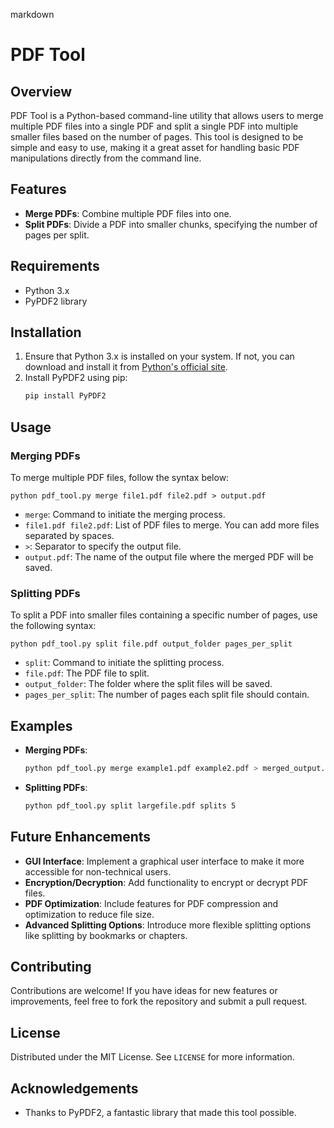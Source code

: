 markdown
# PDF Tool

## Overview
PDF Tool is a Python-based command-line utility that allows users to merge multiple PDF files into a single PDF and split a single PDF into multiple smaller files based on the number of pages. This tool is designed to be simple and easy to use, making it a great asset for handling basic PDF manipulations directly from the command line.

## Features
- **Merge PDFs**: Combine multiple PDF files into one.
- **Split PDFs**: Divide a PDF into smaller chunks, specifying the number of pages per split.

## Requirements
- Python 3.x
- PyPDF2 library

## Installation
1. Ensure that Python 3.x is installed on your system. If not, you can download and install it from [Python's official site](https://www.python.org/downloads/).
2. Install PyPDF2 using pip:
   ```bash
   pip install PyPDF2
   ```

## Usage

### Merging PDFs
To merge multiple PDF files, follow the syntax below:
```
python pdf_tool.py merge file1.pdf file2.pdf > output.pdf
```
- `merge`: Command to initiate the merging process.
- `file1.pdf file2.pdf`: List of PDF files to merge. You can add more files separated by spaces.
- `>`: Separator to specify the output file.
- `output.pdf`: The name of the output file where the merged PDF will be saved.

### Splitting PDFs
To split a PDF into smaller files containing a specific number of pages, use the following syntax:
```
python pdf_tool.py split file.pdf output_folder pages_per_split
```
- `split`: Command to initiate the splitting process.
- `file.pdf`: The PDF file to split.
- `output_folder`: The folder where the split files will be saved.
- `pages_per_split`: The number of pages each split file should contain.

## Examples
- **Merging PDFs**:
  ```bash
  python pdf_tool.py merge example1.pdf example2.pdf > merged_output.pdf
  ```
- **Splitting PDFs**:
  ```bash
  python pdf_tool.py split largefile.pdf splits 5
  ```

## Future Enhancements
- **GUI Interface**: Implement a graphical user interface to make it more accessible for non-technical users.
- **Encryption/Decryption**: Add functionality to encrypt or decrypt PDF files.
- **PDF Optimization**: Include features for PDF compression and optimization to reduce file size.
- **Advanced Splitting Options**: Introduce more flexible splitting options like splitting by bookmarks or chapters.

## Contributing
Contributions are welcome! If you have ideas for new features or improvements, feel free to fork the repository and submit a pull request.

## License
Distributed under the MIT License. See `LICENSE` for more information.

## Acknowledgements
- Thanks to PyPDF2, a fantastic library that made this tool possible.

```
